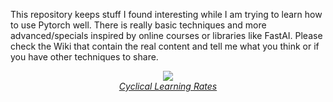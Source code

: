 This repository keeps stuff I found interesting while I am trying to learn how to use Pytorch well. There is really basic techniques and more advanced/specials inspired by online courses or libraries like FastAI. Please check the Wiki that contain the real content and tell me what you think or if you have other techniques to share. 

<p align="center">
<img src=https://media.giphy.com/media/Mscw2tH9hcAne/giphy.gif><br>
<i><a href='https://arxiv.org/abs/1506.01186'>Cyclical Learning Rates</a></i>
</p>

